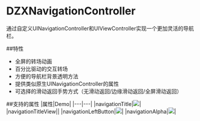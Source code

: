 # DZXNavigationController
通过自定义UINavigationController和UIViewController实现一个更加灵活的导航栏。

##特性
* 全屏的转场动画
* 百分比驱动的交互转场
* 方便的导航栏背景透明方法
* 提供类似原生UINavigationController的属性
* 可选择的滑动返回手势方式（无滑动返回/边缘滑动返回/全屏滑动返回）

##支持的属性
|属性|Demo|
|---|---|
|navigationTitle|![](https://github.com/KenwayGogo/DZXNavigationController/blob/master/screenshots/navigationTitle.png)|
|navigationTitleView||
|navigationLeftButton|![](https://github.com/KenwayGogo/DZXNavigationController/blob/master/screenshots/navigationButton.png)|
|navigationAlpha|![](https://github.com/KenwayGogo/DZXNavigationController/blob/master/screenshots/navigationAlpha.gif)|
